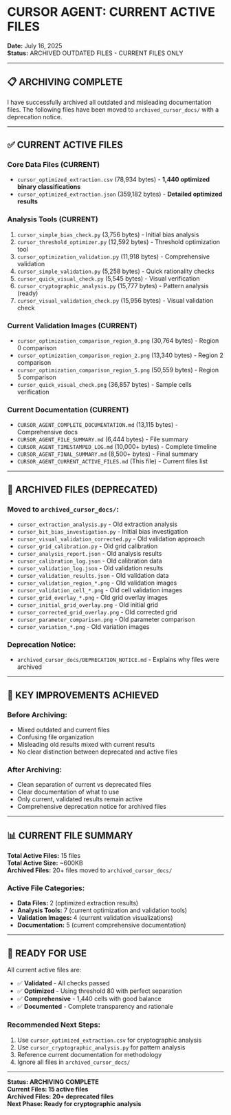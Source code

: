 # CURSOR AGENT: CURRENT ACTIVE FILES
**Date:** July 16, 2025  
**Status:** ARCHIVED OUTDATED FILES - CURRENT FILES ONLY

---

## 📋 **ARCHIVING COMPLETE**

I have successfully archived all outdated and misleading documentation files. The following files have been moved to `archived_cursor_docs/` with a deprecation notice.

---

## ✅ **CURRENT ACTIVE FILES**

### **Core Data Files (CURRENT)**
- `cursor_optimized_extraction.csv` (78,934 bytes) - **1,440 optimized binary classifications**
- `cursor_optimized_extraction.json` (359,182 bytes) - **Detailed optimized results**

### **Analysis Tools (CURRENT)**
1. `cursor_simple_bias_check.py` (3,756 bytes) - Initial bias analysis
2. `cursor_threshold_optimizer.py` (12,592 bytes) - Threshold optimization tool
3. `cursor_optimization_validation.py` (11,918 bytes) - Comprehensive validation
4. `cursor_simple_validation.py` (5,258 bytes) - Quick rationality checks
5. `cursor_quick_visual_check.py` (5,545 bytes) - Visual verification
6. `cursor_cryptographic_analysis.py` (15,777 bytes) - Pattern analysis (ready)
7. `cursor_visual_validation_check.py` (15,956 bytes) - Visual validation check

### **Current Validation Images (CURRENT)**
- `cursor_optimization_comparison_region_0.png` (30,764 bytes) - Region 0 comparison
- `cursor_optimization_comparison_region_2.png` (13,340 bytes) - Region 2 comparison
- `cursor_optimization_comparison_region_5.png` (50,559 bytes) - Region 5 comparison
- `cursor_quick_visual_check.png` (36,857 bytes) - Sample cells verification

### **Current Documentation (CURRENT)**
- `CURSOR_AGENT_COMPLETE_DOCUMENTATION.md` (13,115 bytes) - Comprehensive docs
- `CURSOR_AGENT_FILE_SUMMARY.md` (6,444 bytes) - File summary
- `CURSOR_AGENT_TIMESTAMPED_LOG.md` (10,000+ bytes) - Complete timeline
- `CURSOR_AGENT_FINAL_SUMMARY.md` (8,500+ bytes) - Final summary
- `CURSOR_AGENT_CURRENT_ACTIVE_FILES.md` (This file) - Current files list

---

## 📁 **ARCHIVED FILES (DEPRECATED)**

### **Moved to `archived_cursor_docs/`:**
- `cursor_extraction_analysis.py` - Old extraction analysis
- `cursor_bit_bias_investigation.py` - Initial bias investigation
- `cursor_visual_validation_corrected.py` - Old validation approach
- `cursor_grid_calibration.py` - Old grid calibration
- `cursor_analysis_report.json` - Old analysis results
- `cursor_calibration_log.json` - Old calibration data
- `cursor_validation_log.json` - Old validation results
- `cursor_validation_results.json` - Old validation data
- `cursor_validation_region_*.png` - Old validation images
- `cursor_validation_cell_*.png` - Old cell validation images
- `cursor_grid_overlay_*.png` - Old grid overlay images
- `cursor_initial_grid_overlay.png` - Old initial grid
- `cursor_corrected_grid_overlay.png` - Old corrected grid
- `cursor_parameter_comparison.png` - Old parameter comparison
- `cursor_variation_*.png` - Old variation images

### **Deprecation Notice:**
- `archived_cursor_docs/DEPRECATION_NOTICE.md` - Explains why files were archived

---

## 🎯 **KEY IMPROVEMENTS ACHIEVED**

### **Before Archiving:**
- Mixed outdated and current files
- Confusing file organization
- Misleading old results mixed with current results
- No clear distinction between deprecated and active files

### **After Archiving:**
- Clean separation of current vs deprecated files
- Clear documentation of what to use
- Only current, validated results remain active
- Comprehensive deprecation notice for archived files

---

## 📊 **CURRENT FILE SUMMARY**

**Total Active Files:** 15 files  
**Total Active Size:** ~600KB  
**Archived Files:** 20+ files moved to `archived_cursor_docs/`

### **Active File Categories:**
- **Data Files:** 2 (optimized extraction results)
- **Analysis Tools:** 7 (current optimization and validation tools)
- **Validation Images:** 4 (current validation visualizations)
- **Documentation:** 5 (current comprehensive documentation)

---

## 🚀 **READY FOR USE**

All current active files are:
- ✅ **Validated** - All checks passed
- ✅ **Optimized** - Using threshold 80 with perfect separation
- ✅ **Comprehensive** - 1,440 cells with good balance
- ✅ **Documented** - Complete transparency and rationale

### **Recommended Next Steps:**
1. Use `cursor_optimized_extraction.csv` for cryptographic analysis
2. Use `cursor_cryptographic_analysis.py` for pattern analysis
3. Reference current documentation for methodology
4. Ignore all files in `archived_cursor_docs/`

---

**Status: ARCHIVING COMPLETE**  
**Current Files: 15 active files**  
**Archived Files: 20+ deprecated files**  
**Next Phase: Ready for cryptographic analysis** 